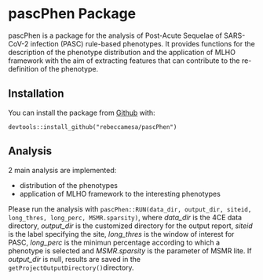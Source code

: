 # pascPhen Package
pascPhen is a package for the analysis of Post-Acute Sequelae of SARS-CoV-2 infection (PASC) rule-based phenotypes.
It provides functions for the description of the phenotype distribution and the application of MLHO framework with the aim of extracting features that can contribute to the re-definition of the phenotype.

## Installation
You can install the package from [Github](https://github.com/rebeccamesa/pascPhen) with:

`devtools::install_github("rebeccamesa/pascPhen")`

## Analysis
2 main analysis are implemented:
* distribution of the phenotypes
* application of MLHO framework to the interesting phenotypes

Please run the analysis with `pascPhen::RUN(data_dir, output_dir, siteid, long_thres, long_perc, MSMR.sparsity)`, where *data_dir* is the 4CE data directory, *output_dir* is the customized directory for the output report, *siteid* is the label specifying the site, *long_thres* is the window of interest for PASC, *long_perc* is the minimun percentage according to which a phenotype is selected and *MSMR.sparsity* is the parameter of MSMR lite. 
If *output_dir* is null, results are saved in the `getProjectOutputDirectory()`directory. 
